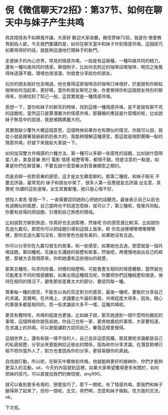 # 倪《微信聊天72招》：第37节、如何在聊天中与妹子产生共鸣

與其陸陸為不如興風作讓，大家好 歡迎大家收聽，微信寥妹72招，我是你 戀愛教育創始人妮，今天我們要講的是，如何在聊天當中和妹子作到情感共鳴，這個技巧如果用得好的話，就能夠迅速地打開妹子的新門。

走進妹子的內心世界，常見的情感共鳴，一般是有這兩種，一種叫做共同的精力，還有一種叫做共同的情感，舉個例子，比如你去附近的咖啡店喝咖啡，喝完之後覺得味道還不錯，環境也很浪漫，你就會分享給你的朋友。

玩你的朋友剛好也去喝過，他也覺得這家咖啡店的咖啡口味很好，於是就和你聊起咖啡如何泡起來，更好喝，當你和朋友聊完之後，你會覺得你和這個朋友特別的聊得來，彷彿找到了知己一般，這其實就是一種情感共鳴。

思想一下，當你和妹子的聊天的時候，找到這樣一種情感共鳴，是不是就有聊不完的話題呢，當然這只是算潛層次的情感共鳴，那聲稱的應該是什麼樣的呢，比如說妹子無意中的說道，我是被媽媽養大的。

其實我缺少覆外大概這個意思，這個時候如果你也有類似的情況，你就可以說，我從小就是跟著我爺爺奶奶長大的，我能夠理解這種感受，那這就是相對聲稱一點的情感共鳴，好接下來我給大家說一下。

如何加深雙方共鳴感的六種方法，第一種可以多聊一些感性的話題，比如說什麼明星八卦，美食音樂 旅行 電影 情感 經歷等等，都很不錯，但是注意的一點是，如果是你們在聊音樂，不要去說什麼音樂派對音樂類型之類的。

而是去聊一些對音樂的感受，這才是女生願意聊的，那第二種呢，和妹子聊天 不要去評論，最常見的 妹子和朋友吵架了，很多人第一反應就是去評論 出主意，其實呢 你講的這些道理，女生其實都懂，她只是心情不好。

想找人束苦 發現一下，一直需要認同她耐心把她的話聽完，最後表示自己以前也有過類似的經歷，自己當時也不知道怎麼辦，就可以了，第三種呢，發覺共同點，你要有技場的把話題，引導到自己熟悉的領域。

比如說對方聊到旅遊，你真好也去過那裡，然後呢 你的感受還比較深，比如說你去過九載勾，那麼你可以把話題引導到這個上面來，欸 你去過哪裡哪裡哪裡哪裡，那你去過九載勾沒有，那你景色也挺有美的，如果她沒有去過。

你可以分享你在九載勾發生的故事，和一些感受，如果她也去過，那麼就是一個共鳴話題，第四種呢，先讓女生講她的經歷和故事，然後呢，再慢慢地說出自己的經歷，那被方去發現原來，你和她還有這些相似的經歷。

那第五種呢，叫求同存義，同樣的經歷啊，可能會產生相同的情感體驗，當然就也可能產生不同的情感體驗，如果出現這種情況呢，你要把你們這種經歷和情感，保持在相同的情況下，避免那些差異太大的部分，要認同每一種。

尊重每一種的感受，不能去以為的否定對方的感受，最後一種呢，要敢於分享自己的求識，其實啊，在共鳴上，求識要比牛逼的事情，共鳴程度大得多，因為，開心的事很多都是相同的，而一些求識卻大多不一樣，這種共鳴呢。

更具有獨特性，共鳴的程度也更強，比如妹子說，那天她遇到一個什麼特別尷尬的事情，這個時候你就告訴她，你自己也有一家，更疼她尷尬的事情，大家要知道，在求識上的共鳴，可以更能讓對方認同自己，畢竟這樣會覺得。

這個世界上，還有和我一樣不信的人，自己並非這麼孤獨，那其實呢求識都是自己的私密經歷，分享出來更能夠拉近彼此的關係，因為和你分享求識，在潛意勢裡已經不把你當外人了，對方也會因為你的分享，更容易跟你的真誠。

自信說打動，所以呢，在聊天中要做到共鳴，他就能夠更好的接納你，你們才能夠更深入的互動，ok，今天的內容就到這裡，如果大家希望獲得更多有關於，如何把妹的技巧，可以直接加我們的微信號，any990。

就可以看到更多有用的，戀愛技巧了，那下一期呢，有了情感共鳴，那我們和妹子變得熟了起來了，但你一個呢，去交，哥們啊，怎麼和妹子做點，性方面的交流，ok。

下次見。